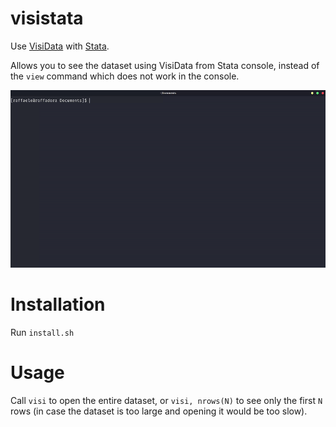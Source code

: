 # visistata

Use [VisiData](https://www.visidata.org/) with [Stata](https://www.stata.com).

Allows you to see the dataset using VisiData from Stata console, instead of the `view` command which does not work in the console.

![Example video](example.gif)

# Installation

Run `install.sh`

# Usage

Call `visi` to open the entire dataset, or `visi, nrows(N)` to see only the first `N` rows (in case the dataset is too large and opening it would be too slow).

